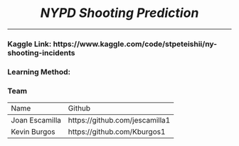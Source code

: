 <h1 align='center'> <em> NYPD Shooting Prediction </em> </h1>
<hr>
<h3>Kaggle Link: https://www.kaggle.com/code/stpeteishii/ny-shooting-incidents </h3>
<h3>Learning Method: </h3>

<h3>Team</h3>
<table>
	<head>
		<tr>
			<td>Name</td>
			<td>Github</td>	
		</tr>
	</head>
	<tbody>
		<tr>
			<td>Joan Escamilla</td>
			<td><a>https://github.com/jescamilla1</a></td>
		</tr>
		<tr>
			<td>Kevin Burgos</td>
			<td><a>https://github.com/Kburgos1</a></td>
		</tr>
	</tbody>
</table>
  
